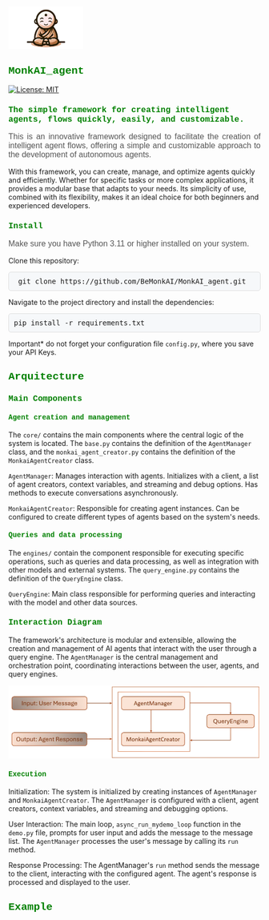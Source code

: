 <img src="./assets/mascote_monkai.png" alt="Logo" width="150">


<h2 style="font-family: 'Courier New', monospace; color: green;"> MonkAI_agent</h2>

[![License: MIT](https://img.shields.io/badge/License-MIT-yellow.svg)](https://opensource.org/licenses/MIT)

<h3 style="font-family: 'Courier New', monospace; color: green;"> The simple framework for creating intelligent agents, flows quickly, easily, and customizable.</h3>

<p style="text-align: justify; font-family: Arial, sans-serif; font-size: 16px; color: #555;">
  This is an innovative framework designed to facilitate the creation of intelligent agent flows, offering a simple and customizable approach to the development of autonomous agents.
    
  With this framework, you can create, manage, and optimize agents quickly and efficiently. Whether for specific tasks or more complex applications, it provides a modular base that adapts to your needs. Its simplicity of use, combined with its flexibility, makes it an ideal choice for both beginners and experienced developers.
</p>

<h3 style="font-family: 'Courier New', monospace; color: green;">Install</h3> 

<p style="font-family: Arial, sans-serif; font-size: 16px; color: #555;">
Make sure you have Python 3.11 or higher installed on your system.

Clone this repository:

<pre style="background-color: #f6f8fa; border: 1px solid #ddd; padding: 10px; border-radius: 5px;">
 git clone https://github.com/BeMonkAI/MonkAI_agent.git
</pre>

<!--or

<pre style="background-color: #f6f8fa; border: 1px solid #ddd; padding: 10px; border-radius: 5px;">
pip install MonkAI_agent
</pre>  -->

Navigate to the project directory and install the dependencies:

<pre style="background-color: #f6f8fa; border: 1px solid #ddd; padding: 10px; border-radius: 5px;">
pip install -r requirements.txt
</pre>

Important* do not forget your configuration file `config.py`, where you save your API Keys.
</p>

<h2 style="font-family: 'Courier New', monospace; color: green;">Arquitecture</h2>  

<h3 style="font-family: 'Courier New', monospace; color: green;">Main Components</h3>  

<h4 style="font-family: 'Courier New', monospace; color: green;">Agent creation and management</h4>

The `core/` contains the main components where the central logic of the system is located. The `base.py` contains the definition of the `AgentManager` class, and the `monkai_agent_creator.py` contains the definition of the `MonkaiAgentCreator` class.
  
`AgentManager`: Manages interaction with agents. Initializes with a client, a list of agent creators, context variables, and streaming and debug options. Has methods to execute conversations asynchronously.

`MonkaiAgentCreator`: Responsible for creating agent instances. Can be configured to create different types of agents based on the system's needs.

<h4 style="font-family: 'Courier New', monospace; color: green;">Queries and data processing</h4>

The `engines/` contain the component responsible for executing specific operations, such as queries and data processing, as well as integration with other models and external systems. The `query_engine.py` contains the definition of the `QueryEngine` class.
  
`QueryEngine`: Main class responsible for performing queries and interacting with the model and other data sources.

<h3 style="font-family: 'Courier New', monospace; color: green;">Interaction Diagram</h3> 
 
The framework's architecture is modular and extensible, allowing the creation and management of AI agents that interact with the user through a query engine. The `AgentManager` is the central management and orchestration point, coordinating interactions between the user, agents, and query engines.

<img src="./assets/Arq.png" alt="Logo">

<h4 style="font-family: 'Courier New', monospace; color: green;">Execution</h4>  

<p style="font-family: Arial, sans-serif; font-size: 16px; color: #555;">

Initialization: The system is initialized by creating instances of `AgentManager` and `MonkaiAgentCreator`. The `AgentManager` is configured with a client, agent creators, context variables, and streaming and debugging options.

User Interaction: The main loop, `async_run_mydemo_loop` function in the `demo.py` file, prompts for user input and adds the message to the message list. The `AgentManager` processes the user's message by calling its `run` method.

Response Processing: The AgentManager's `run` method sends the message to the client, interacting with the configured agent. The agent's response is processed and displayed to the user.

</p>

<h2 style="font-family: 'Courier New', monospace; color: green;">Example</h2>  



